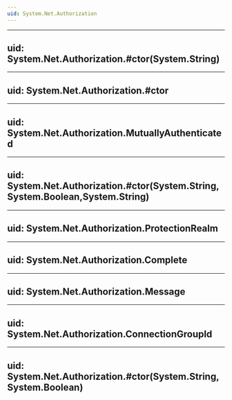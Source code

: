 ```yaml
---
uid: System.Net.Authorization
---
```


---
uid: System.Net.Authorization.#ctor(System.String)
---

---
uid: System.Net.Authorization.#ctor
---

---
uid: System.Net.Authorization.MutuallyAuthenticated
---

---
uid: System.Net.Authorization.#ctor(System.String,System.Boolean,System.String)
---

---
uid: System.Net.Authorization.ProtectionRealm
---

---
uid: System.Net.Authorization.Complete
---

---
uid: System.Net.Authorization.Message
---

---
uid: System.Net.Authorization.ConnectionGroupId
---

---
uid: System.Net.Authorization.#ctor(System.String,System.Boolean)
---
